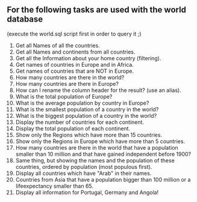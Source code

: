 ## For the following tasks are used with the world database

(execute the world.sql script first in order to query it ;)

1. Get all Names of all the countries.
2. Get all Names and continents from all countries.
3. Get all the Information about your home country (filtering).
4. Get names of countries in Europe and in Africa.
5. Get names of countries that are NOT in Europe.
6. How many countries are there in the world?
7. How many countries are there in Europe?
8. How can I rename the column header for the result? (use an alias).
9. What is the total population of Europe?
10. What is the average population by country in Europe?
11. What is the smallest population of a country in the world?
12. What is the biggest population of a country in the world?
13. Display the number of countries for each continent.
14. Display the total population of each continent.
15. Show only the Regions which have more than 15 countries.
16. Show only the Regions in Europe which have more than 5 countries.
17. How many countries are there in the world that have a population smaller than 10 million and that have gained independent before 1900?
19. Same thing, but showing the names and the population of these countries, ordered by population (most populous first).
20. Display all countries which have "Arab" in their names.
20. Countries from Asia that have a population bigger than 100 million or a lifeexpectancy smaller than 65.
21. Display all information for Portugal, Germany and Angola!
